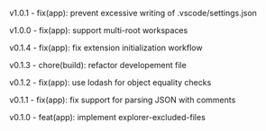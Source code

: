 v1.0.1 - fix(app): prevent excessive writing of .vscode/settings.json

v1.0.0 - fix(app): support multi-root workspaces

v0.1.4 - fix(app): fix extension initialization workflow

v0.1.3 - chore(build): refactor developement file

v0.1.2 - fix(app): use lodash for object equality checks

v0.1.1 - fix(app): fix support for parsing JSON with comments

v0.1.0 - feat(app): implement explorer-excluded-files
